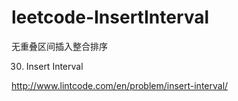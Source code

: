# leetcode-InsertInterval
无重叠区间插入整合排序

30. Insert Interval

http://www.lintcode.com/en/problem/insert-interval/
